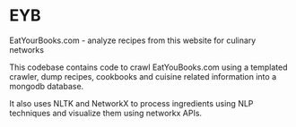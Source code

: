 EYB
===

EatYourBooks.com - analyze recipes from this website for culinary networks

This codebase contains code to crawl EatYouBooks.com using a templated crawler, dump recipes, cookbooks and cuisine related information into a mongodb database. 

It also uses NLTK and NetworkX to process ingredients using NLP techniques and visualize them using networkx APIs.

